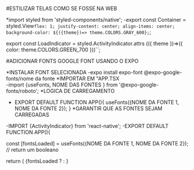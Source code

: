#ESTILIZAR TELAS COMO SE FOSSE NA WEB

*import styled from 'styled-components/native';
  -export const Container = styled.View`
    flex: 1;
    justify-content: center;
    align-items: center;
    background-color: ${({theme})=> theme.COLORS.GRAY_600};
  `;

  export const LoadIndicator = styled.ActivityIndicator.attrs (({ theme })=>({
    color: theme.COLORS.GREEN_700
    }))``;



#ADICIONAR FONTS GOOGLE FONT USANDO O EXPO

*INSTALAR FONT SELECIONADA
  -expo install expo-font @expo-google-fonts/nome da fonte
*IMPORTAR EM "APP.TSX  
  -import {useFonts, NOME DAS FONTES } from '@expo-google-fonts/roboto';
*LOGICA DE CARREGAMENTO
  - EXPORT DEFAULT FUNCTION APP(){
  useFonts({NOME DA FONTE 1, NOME DA FONTE 2});
}
*GARANTIR QUE AS FONTES SEJAM CARREGADAS

 -IMPORT {ActivityIndicator} from 'react-native';
 -EXPORT DEFAULT FUNCTION APP(){
  
 const [fontsLoaded] =  useFonts({NOME DA FONTE 1, NOME DA FONTE 2});  // return um booleano

 return ( 
   <ThemeProvider theme={theme}>
     {fontsLoaded ? <groups/> : <ActivityIndicator/>
    </ThemeProvider>
}




